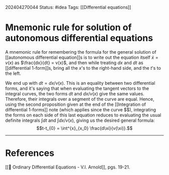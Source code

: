 202404270044
Status: #idea
Tags: [[Differential equations]]

# Mnemonic rule for solution of autonomous differential equations

A mnemonic rule for remembering the formula for the general solution of [[autonomous differential equation]]s is to write out the equation itself $\dot x = v(x)$ as $\frac{dx}{dt} = v(x)$, and then while treating $dx$ and $dt$ as [[differential 1-form]]s, bring all the $x$'s to the right-hand side, and the $t$'s to the left.

We end up with $dt = dx/v(x)$. This is an equality between two differential forms, and it's saying that when evaluating the tangent vectors to the integral curves, the two forms $dt$ and $dx/v(x)$ give the same values. Therefore, their integrals over a segment of the curve are equal. Hence, using the second proposition given at the end of the [[Integration of differential 1-forms]] note (which applies since the curve $$), integrating the forms on each side of this last equation reduces to evaluating the usual definite integrals $\int dt$ and $\int dx/v(x)$, giving us the desired general formula:
$$t-t_{0} = \int^{x}_{x_0} \frac{d\xi}{v(\xi)}.$$

___
# References
[[📕 Ordinary Differential Equations - V.I. Arnold]], pgs. 19-21.
